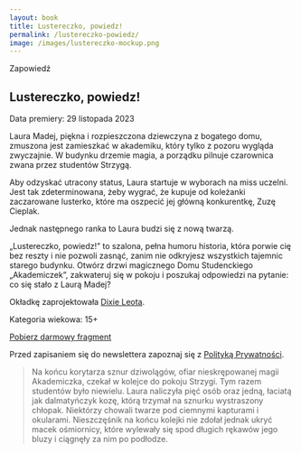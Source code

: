 ```yaml
---
layout: book
title: Lustereczko, powiedz!
permalink: /lustereczko-powiedz/
image: /images/lustereczko-mockup.png
---
```


<p class="book__preview">Zapowiedź</p>

## Lustereczko, powiedz!

Data premiery: 29 listopada 2023

Laura Madej, piękna i rozpieszczona dziewczyna z bogatego domu, zmuszona jest zamieszkać w akademiku, który tylko z pozoru wygląda zwyczajnie. W budynku drzemie magia, a porządku pilnuje czarownica zwana przez studentów Strzygą.

Aby odzyskać utracony status, Laura startuje w wyborach na miss uczelni. Jest tak zdeterminowana, żeby wygrać, że kupuje od koleżanki zaczarowane lusterko, które ma oszpecić jej główną konkurentkę, Zuzę Cieplak. 

Jednak następnego ranka to Laura budzi się z nową twarzą.

„Lustereczko, powiedz!” to szalona, pełna humoru historia, która porwie cię bez reszty i nie pozwoli zasnąć, zanim nie odkryjesz wszystkich tajemnic starego budynku. Otwórz drzwi magicznego Domu Studenckiego „Akademiczek”, zakwateruj się w pokoju i poszukaj odpowiedzi na pytanie: co się stało z Laurą Madej?

Okładkę zaprojektowała <a href="https://instagram.com/dixieleota/">Dixie Leota</a>.

Kategoria wiekowa: 15+

<a href="/files/lustereczko-powiedz-marta-sztybor.pdf" download class="button secondary">
    <span class="fa-solid fa-download"></span>
    Pobierz darmowy fragment
</a>

<div class="ml-embedded" data-form="efvy7p"></div>
<p class="book__privacy-policy">Przed zapisaniem się do newslettera zapoznaj się z <a href="/polityka-prywatnosci/">Polityką Prywatności</a>.</p>

<blockquote>
    Na końcu korytarza sznur dziwolągów, ofiar nieskrępowanej magii Akademiczka, czekał w kolejce do pokoju Strzygi. Tym razem studentów było niewielu. Laura naliczyła pięć osób oraz jedną, łaciatą jak dalmatyńczyk kozę, którą trzymał na sznurku wystraszony chłopak. Niektórzy chowali twarze pod ciemnymi kapturami i okularami. Nieszczęśnik na końcu kolejki nie zdołał jednak ukryć macek ośmiornicy, które wylewały się spod długich rękawów jego bluzy i ciągnęły za nim po podłodze.
</blockquote>